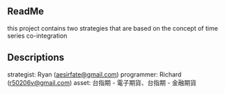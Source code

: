 ## ReadMe
this project contains two strategies that are based on the concept of time series co-integration

## Descriptions
strategist: Ryan (aesirfate@gmail.com)
programmer: Richard (r50206v@gmail.com)
asset: 台指期 - 電子期貨、台指期 - 金融期貨